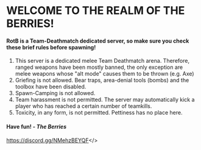 # WELCOME TO THE REALM OF THE BERRIES!
#### RotB is a Team-Deathmatch dedicated server, so make sure you check these brief rules before spawning!
1. This server is a dedicated melee Team Deathmatch arena. Therefore, ranged weapons have been mostly banned, the only exception are melee weapons whose "alt mode" causes them to be thrown (e.g. Axe)
2. Griefing is not allowed. Bear traps, area-denial tools (bombs) and the toolbox have been disabled.
3. Spawn-Camping is not allowed.
4. Team harassment is not permitted. The server may automatically kick a player who has reached a certain number of teamkills.
5. Toxicity, in any form, is not permitted. Pettiness has no place here.
#### Have fun! *- The Berries*
<a id="Join our Discord!">https://discord.gg/NMehzBEYQF</>
